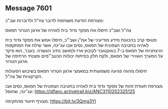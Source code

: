 ## Message 7601

מצורפת הודעת משותפת לדובר צה"ל ולדוברות שב"כ:

צה"ל ושב"כ חיסלו את מפקד גדוד בית לאהיה של ארגון הטרור חמאס

מטוסי קרב בהכוונת מידע מודיעיני של אמ"ן ושב״כ, חיסלו אמש את מפקד גדוד בית לאהיה בחטיבה הצפונית של חמאס, נסים אבו עג'ינה, אשר שילח את המתקפות הרצחניות של חמאס ב-7 באוקטובר לקיבוץ ארז ולמושב נתיב העשרה. בעבר, הוא פיקד על המערך האווירי של חמאס, ולקח חלק בפיתוח יכולות הכטב״מים ומצנחי הרחיפה של ארגון הטרור. 

חיסולו מהווה פגיעה משמעותית במאמצי ארגון הטרור חמאס בשיבוש הפעולות הקרקעיות של צה"ל.

מצורפת תעודת זהות של מפקד גדוד בית לאהיה בחטיבה הצפונית של חמאס, נסים אבו עג׳ינה, שחוסל: https://idfanc.activetrail.biz/ANC3110202325125

מצורף תיעוד מהתקיפה: https://bit.ly/3Qmg3Yl

